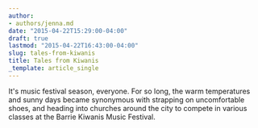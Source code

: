 ```yaml
---
author:
- authors/jenna.md
date: "2015-04-22T15:29:00-04:00"
draft: true
lastmod: "2015-04-22T16:43:00-04:00"
slug: tales-from-kiwanis
title: Tales from Kiwanis
_template: article_single
---
```


It's music festival season, everyone. For so long, the warm temperatures and sunny days became synonymous with strapping on uncomfortable shoes, and heading into churches around the city to compete in various classes at the Barrie Kiwanis Music Festival.
